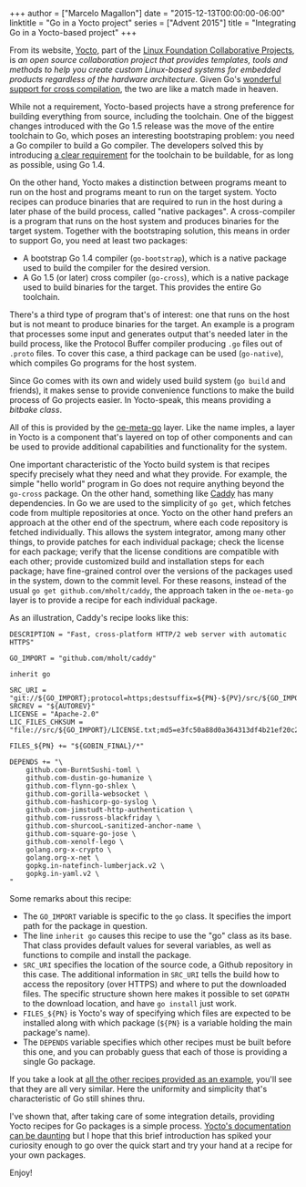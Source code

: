 +++
author = ["Marcelo Magallon"]
date = "2015-12-13T00:00:00-06:00"
linktitle = "Go in a Yocto project"
series = ["Advent 2015"]
title = "Integrating Go in a Yocto-based project"
+++

From its website, [Yocto](https://www.yoctoproject.org/), part of the
[Linux Foundation Collaborative
Projects](http://collabprojects.linuxfoundation.org/), is <cite>an open
source collaboration project that provides templates, tools and methods
to help you create custom Linux-based systems for embedded products
regardless of the hardware architecture</cite>. Given Go's [wonderful
support for cross
compilation](http://dave.cheney.net/2015/08/22/cross-compilation-with-go-1-5),
the two are like a match made in heaven.

While not a requirement, Yocto-based projects have a strong preference
for building everything from source, including the toolchain. One of the
biggest changes introduced with the Go 1.5 release was the move of the
entire toolchain to Go, which poses an interesting bootstraping problem:
you need a Go compiler to build a Go compiler. The developers solved
this by introducing [a clear
requirement](https://docs.google.com/document/d/1OaatvGhEAq7VseQ9kkavxKNAfepWy2yhPUBs96FGV28/edit)
for the toolchain to be buildable, for as long as possible, using Go
1.4.

On the other hand, Yocto makes a distinction between programs meant to
run on the host and programs meant to run on the target system. Yocto
recipes can produce binaries that are required to run in the host during
a later phase of the build process, called "native packages". A
cross-compiler is a program that runs on the host system and produces
binaries for the target system.  Together with the bootstraping
solution, this means in order to support Go, you need at least two
packages:

* A bootstrap Go 1.4 compiler (`go-bootstrap`), which is a native
  package used to build the compiler for the desired version.
* A Go 1.5 (or later) cross compiler (`go-cross`), which is a native
  package used to build binaries for the target. This provides the
  entire Go toolchain.

There's a third type of program that's of interest: one that runs on the
host but is not meant to produce binaries for the target. An example is
a program that processes some input and generates output that's needed
later in the build process, like the Protocol Buffer compiler producing
`.go` files out of `.proto` files. To cover this case, a third package
can be used (`go-native`), which compiles Go programs for the host
system.

Since Go comes with its own and widely used build system (`go build` and
friends), it makes sense to provide convenience functions to make the
build process of Go projects easier. In Yocto-speak, this means
providing a _bitbake class_.

All of this is provided by the
[oe-meta-go](https://github.com/mem/oe-meta-go.git) layer. Like the name
imples, a layer in Yocto is a component that's layered on top of other
components and can be used to provide additional capabilities and
functionality for the system.

One important characteristic of the Yocto build system is that recipes
specify precisely what they need and what they provide. For example, the
simple "hello world" program in Go does not require anything beyond the
`go-cross` package. On the other hand, something like
[Caddy](https://caddyserver.com/) has many dependencies. In Go we are
used to the simplicity of `go get`, which fetches code from multiple
repositories at once. Yocto on the other hand prefers an approach at the
other end of the spectrum, where each code repository is fetched
individually. This allows the system integrator, among many other
things, to provide patches for each individual package; check the
license for each package; verify that the license conditions are
compatible with each other; provide customized build and installation
steps for each package; have fine-grained control over the versions of
the packages used in the system, down to the commit level. For these
reasons, instead of the usual `go get github.com/mholt/caddy`, the
approach taken in the `oe-meta-go` layer is to provide a recipe for each
individual package.

As an illustration, Caddy's recipe looks like this:

```
DESCRIPTION = "Fast, cross-platform HTTP/2 web server with automatic HTTPS"

GO_IMPORT = "github.com/mholt/caddy"

inherit go

SRC_URI = "git://${GO_IMPORT};protocol=https;destsuffix=${PN}-${PV}/src/${GO_IMPORT}"
SRCREV = "${AUTOREV}"
LICENSE = "Apache-2.0"
LIC_FILES_CHKSUM = "file://src/${GO_IMPORT}/LICENSE.txt;md5=e3fc50a88d0a364313df4b21ef20c29e"

FILES_${PN} += "${GOBIN_FINAL}/*"

DEPENDS += "\
	github.com-BurntSushi-toml \
	github.com-dustin-go-humanize \
	github.com-flynn-go-shlex \
	github.com-gorilla-websocket \
	github.com-hashicorp-go-syslog \
	github.com-jimstudt-http-authentication \
	github.com-russross-blackfriday \
	github.com-shurcooL-sanitized-anchor-name \
	github.com-square-go-jose \
	github.com-xenolf-lego \
	golang.org-x-crypto \
	golang.org-x-net \
	gopkg.in-natefinch-lumberjack.v2 \
	gopkg.in-yaml.v2 \
"
```

Some remarks about this recipe:

* The `GO_IMPORT` variable is specific to the `go` class. It specifies
  the import path for the package in question.
* The line `inherit go` causes this recipe to use the "go" class as its
  base. That class provides default values for several variables, as
  well as functions to compile and install the package.
* `SRC_URI` specifies the location of the source code, a Github
  repository in this case. The additional information in `SRC_URI` tells
  the build how to access the repository (over HTTPS) and where to put
  the downloaded files. The specific structure shown here makes it
  possible to set `GOPATH` to the download location, and have `go
  install` just work.
* `FILES_${PN}` is Yocto's way of specifying which files are expected to
  be installed along with which package (`${PN}` is a variable holding
  the main package's name).
* The `DEPENDS` variable specifies which other recipes must be built
  before this one, and you can probably guess that each of those is
  providing a single Go package.

If you take a look at [all the other recipes provided as an
example](https://github.com/mem/oe-meta-go/tree/master/recipes-caddy/caddy),
you'll see that they are all very similar. Here the uniformity and
simplicity that's characteristic of Go still shines thru.

I've shown that, after taking care of some integration details,
providing Yocto recipes for Go packages is a simple process.  [Yocto's
documentation can be
daunting](http://www.yoctoproject.org/docs/1.8/mega-manual/mega-manual.html)
but I hope that this brief introduction has spiked your curiosity enough
to go over the quick start and try your hand at a recipe for your own
packages.

Enjoy!
